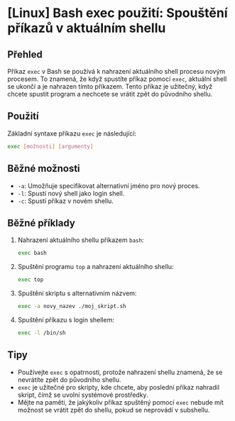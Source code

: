 # [Linux] Bash exec použití: Spouštění příkazů v aktuálním shellu

## Přehled
Příkaz `exec` v Bash se používá k nahrazení aktuálního shell procesu novým procesem. To znamená, že když spustíte příkaz pomocí `exec`, aktuální shell se ukončí a je nahrazen tímto příkazem. Tento příkaz je užitečný, když chcete spustit program a nechcete se vrátit zpět do původního shellu.

## Použití
Základní syntaxe příkazu `exec` je následující:

```bash
exec [možnosti] [argumenty]
```

## Běžné možnosti
- `-a`: Umožňuje specifikovat alternativní jméno pro nový proces.
- `-l`: Spustí nový shell jako login shell.
- `-c`: Spustí příkaz v novém shellu.

## Běžné příklady
1. Nahrazení aktuálního shellu příkazem `bash`:
   ```bash
   exec bash
   ```

2. Spuštění programu `top` a nahrazení aktuálního shellu:
   ```bash
   exec top
   ```

3. Spuštění skriptu s alternativním názvem:
   ```bash
   exec -a novy_nazev ./moj_skript.sh
   ```

4. Spuštění příkazu s login shellem:
   ```bash
   exec -l /bin/sh
   ```

## Tipy
- Používejte `exec` s opatrností, protože nahrazení shellu znamená, že se nevrátíte zpět do původního shellu.
- `exec` je užitečné pro skripty, kde chcete, aby poslední příkaz nahradil skript, čímž se uvolní systémové prostředky.
- Mějte na paměti, že jakýkoliv příkaz spuštěný pomocí `exec` nebude mít možnost se vrátit zpět do shellu, pokud se neprovádí v subshellu.